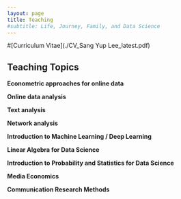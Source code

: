 ```yaml
---
layout: page
title: Teaching
#subtitle: Life, Journey, Family, and Data Science
---
```


#[Curriculum Vitae](./CV_Sang Yup Lee_latest.pdf)

## Teaching Topics
**Econometric approaches for online data**

**Online data analysis**

**Text analysis**

**Network analysis**

**Introduction to Machine Learning / Deep Learning**

**Linear Algebra for Data Science**

**Introduction to Probability and Statistics for Data Science**

**Media Economics**

**Communication Research Methods**
